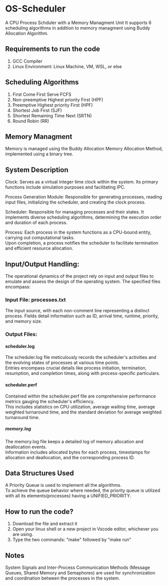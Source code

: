 # OS-Scheduler  
A CPU Process Schduler with a Memory Managment Unit
It supports 6 scheduling algorithms in addition to memory managment using Buddy Allocation Algorithm.

## Requirements to run the code
1. GCC Compiler
2. Linux Environment: Linux Machine, VM, WSL, or else

## Scheduling Algorithms
1. First Come First Serve FCFS
2. Non-preemptive Highest priority First (HPF)
3. Preemptive Highest priority First (HPF)
4. Shortest Job First (SJF)
5. Shortest Remaining Time Next (SRTN)
6. Round Robin (RR)

## Memory Managment
Memory is managed using the Buddy Allocation Memory Allocation Method, implemented using a binary tree.

## System Description

Clock: Serves as a virtual integer time clock within the system. Its primary functions include simulation purposes and facilitating IPC.

Process Generation Module: Responsible for generating processes, reading input files, initializing the scheduler, and creating the clock process.  

Scheduler: Responsible for managing processes and their states. It implements diverse scheduling algorithms, determining the execution order and duration of each process.

Process: Each process in the system functions as a CPU-bound entity, carrying out computational tasks.  
Upon completion, a process notifies the scheduler to facilitate termination and efficient resource allocation.

## Input/Output Handling:
The operational dynamics of the project rely on input and output files to emulate and assess the design of the operating system. The specified files encompass:

### Input File: processes.txt

The input  source, with each non-comment line representing a distinct process. Fields detail information such as ID, arrival time, runtime, priority, and memory size.

### Output Files:

#### scheduler.log

The scheduler.log file meticulously records the scheduler's activities and the evolving states of processes at various time points.  
Entries encompass crucial details like process initiation, termination, resumption, and completion times, along with process-specific particulars.

#### scheduler.perf

Contained within the scheduler.perf file are comprehensive performance metrics gauging the scheduler's efficiency.  
This includes statistics on CPU utilization, average waiting time, average weighted turnaround time, and the standard deviation for average weighted turnaround time.

##### memory.log

The memory.log file keeps a detailed log of memory allocation and deallocation events.  
Information includes allocated bytes for each process, timestamps for allocation and deallocation, and the corresponding process ID.


## Data Structures Used
A Priority Queue is used to implement all the algorithms.  
To achieve the queue behavior where needed, the priority queue is utilized with all its elements(processes) having a UNIFIED_PRIORITY.

## How to run the code?
1. Download the file and extract it
2. Open your linux shell or a new project in Vscode editor, whichever you are using.
3. Type the two commands: "make" followed by "make run"

## Notes
System Signals and Inter-Process Communication Methods (Message Queues, Shared Memory and Semaphores) are used for synchronization and coordination between the processes in the system.
